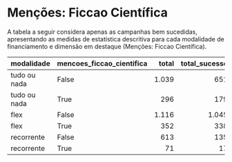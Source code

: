 # Menções: Ficcao Científica

A tabela a seguir considera apenas as campanhas bem sucedidas, apresentando as medidas
de estatística descritiva para cada modalidade de financiamento e dimensão em destaque
(Menções: Ficcao Científica).

| modalidade   | mencoes_ficcao_cientifica   |   total |   total_sucesso |   particip |   taxa_sucesso |   valor_sucesso |   media_sucesso |   std_sucesso |   min_sucesso |   max_sucesso |
|:-------------|:----------------------------|--------:|----------------:|-----------:|---------------:|----------------:|----------------:|--------------:|--------------:|--------------:|
| tudo ou nada | False                       |    1.039 |             651 |       77,8 |           62,7 |     18.661.633,68 |        28.666,10 |      44.525,52 |         41,82 |     679.297,66 |
| tudo ou nada | True                        |     296 |             179 |       22,2 |           60,5 |      5.401.646,15 |        30.176,79 |      46.623,44 |         54,54 |     537.544,55 |
| flex         | False                       |    1.116 |            1.045 |       76,0 |           93,6 |     13.073.618,33 |        12.510,64 |      30.558,59 |         23,05 |     475.290,95 |
| flex         | True                        |     352 |             338 |       24,0 |           96,0 |      5.288.513,61 |        15.646,49 |      42.686,00 |         10,77 |     708.972,78 |
| recorrente   | False                       |     613 |             135 |       89,6 |           22,0 |        41.147,50 |          304,80 |        685,67 |          1,09 |       5.087,08 |
| recorrente   | True                        |      71 |              17 |       10,4 |           23,9 |         2.039,45 |          119,97 |        157,26 |          2,02 |        538,44 |
